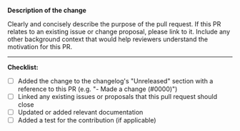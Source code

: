 **Description of the change**

Clearly and concisely describe the purpose of the pull request. If this PR relates to an existing issue or change proposal, please link to it. Include any other background context that would help reviewers understand the motivation for this PR.

---

**Checklist:**

- [ ] Added the change to the changelog's "Unreleased" section with a reference to this PR (e.g. "- Made a change (#0000)")
- [ ] Linked any existing issues or proposals that this pull request should close
- [ ] Updated or added relevant documentation
- [ ] Added a test for the contribution (if applicable)
